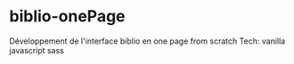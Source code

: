 # biblio-onePage
Développement de l'interface biblio en one page from scratch
Tech:
  vanilla javascript
  sass

